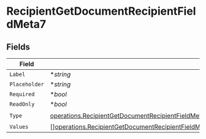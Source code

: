 # RecipientGetDocumentRecipientFieldMeta7


## Fields

| Field                                                                                                                                                                                                                                                        | Type                                                                                                                                                                                                                                                         | Required                                                                                                                                                                                                                                                     | Description                                                                                                                                                                                                                                                  |
| ------------------------------------------------------------------------------------------------------------------------------------------------------------------------------------------------------------------------------------------------------------ | ------------------------------------------------------------------------------------------------------------------------------------------------------------------------------------------------------------------------------------------------------------ | ------------------------------------------------------------------------------------------------------------------------------------------------------------------------------------------------------------------------------------------------------------ | ------------------------------------------------------------------------------------------------------------------------------------------------------------------------------------------------------------------------------------------------------------ |
| `Label`                                                                                                                                                                                                                                                      | **string*                                                                                                                                                                                                                                                    | :heavy_minus_sign:                                                                                                                                                                                                                                           | N/A                                                                                                                                                                                                                                                          |
| `Placeholder`                                                                                                                                                                                                                                                | **string*                                                                                                                                                                                                                                                    | :heavy_minus_sign:                                                                                                                                                                                                                                           | N/A                                                                                                                                                                                                                                                          |
| `Required`                                                                                                                                                                                                                                                   | **bool*                                                                                                                                                                                                                                                      | :heavy_minus_sign:                                                                                                                                                                                                                                           | N/A                                                                                                                                                                                                                                                          |
| `ReadOnly`                                                                                                                                                                                                                                                   | **bool*                                                                                                                                                                                                                                                      | :heavy_minus_sign:                                                                                                                                                                                                                                           | N/A                                                                                                                                                                                                                                                          |
| `Type`                                                                                                                                                                                                                                                       | [operations.RecipientGetDocumentRecipientFieldMetaDocumentsRecipientsResponse200ApplicationJSONResponseBodyFieldsType](../../models/operations/recipientgetdocumentrecipientfieldmetadocumentsrecipientsresponse200applicationjsonresponsebodyfieldstype.md) | :heavy_check_mark:                                                                                                                                                                                                                                           | N/A                                                                                                                                                                                                                                                          |
| `Values`                                                                                                                                                                                                                                                     | [][operations.RecipientGetDocumentRecipientFieldMetaValues](../../models/operations/recipientgetdocumentrecipientfieldmetavalues.md)                                                                                                                         | :heavy_minus_sign:                                                                                                                                                                                                                                           | N/A                                                                                                                                                                                                                                                          |